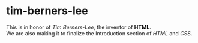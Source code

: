 # tim-berners-lee

This is in honor of *Tim Berners-Lee*, the inventor of **HTML**.  
We are also making it to finalize the Introduction section of *HTML* and *CSS*.

